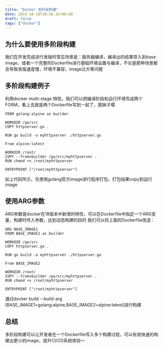 ```yaml
---
title: "Docker 多阶段构建"
date: 2019-10-10T10:56:32+08:00
draft: false
tags: ["docker"]
---
```


## 为什么要使用多阶段构建

我们在开发完成进行发版时常见场景是：服务器编译，编译出的结果导入到base image，或者一个完整的Dockerfile进行基础环境设置与编译，不论是那种场景都会导致发版速度慢，环境不兼容，image过大等问题

## 多阶段构建例子

利用docker multi-stage 特性，我们可以把编译阶段和运行环境写成两个FORM，看上去就是两个Dockerfile写到一起了，鹅妹子嘤

```
FROM golang:alpine as builder

WORKDIR /go/src
COPY httpserver.go .

RUN go build -o myhttpserver ./httpserver.go

From alpine:latest

WORKDIR /root/
COPY --from=builder /go/src/myhttpserver .
RUN chmod +x /root/myhttpserver

ENTRYPOINT ["/root/myhttpserver"]
```

如上代码所示，先使用golang官方image进行程序打包，打包结果copy到运行image

## 使用ARG参数
ARG参数是docker在18版本中新增的特性，可以在Dockerfile中指定一个ARG变量，构建时传入参数，达到动态构建的目的
我们可以将上面的Dockerfile改造：
```
ARG BASE_IMAGE1
FROM BASE_IMAGE1 as builder

WORKDIR /go/src
COPY httpserver.go .

RUN go build -o myhttpserver ./httpserver.go

From BASE_IMAGE2

WORKDIR /root/
COPY --from=builder /go/src/myhttpserver .
RUN chmod +x /root/myhttpserver

ENTRYPOINT ["/root/myhttpserver"]
```
通过docker build --build-arg [BASE_IMAGE1=golang:alpine,BASE_IMAGE2=alpine:latest]进行构建

## 总结

多阶段构建可以让开发者在一个Dockerfile写入多个构建过程，可以有效快速的构建出更小的image，提升CI/CD系统体验～
